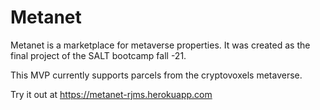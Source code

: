 # Metanet

Metanet is a marketplace for metaverse properties. It was created as the final project of the SALT bootcamp fall -21.  

This MVP currently supports parcels from the cryptovoxels metaverse.

Try it out at https://metanet-rjms.herokuapp.com
